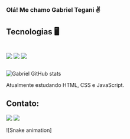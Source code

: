 ### Olá! Me chamo Gabriel Tegani ✌️

## Tecnologias 🖥️

<div style="display: inline_block"><br/>
  <img align="center" "alt="html" src="https://img.shields.io/badge/Html-0175C2?style=for-the-badge&logo=html&logoColor=white" />
  <img align="center" "alt="css" src="https://img.shields.io/badge/Css-02569B?style=for-the-badge&logo=css&logoColor=white" />
  <img align="center" "alt="javascript" src="https://img.shields.io/badge/Javascript-02569B?style=for-the-badge&logo=javascript&logoColor=white" />  
  
</div><br/>

![Gabriel GitHub stats](https://github-readme-stats.vercel.app/api?username=GLtegani&show_icons=true&theme=tokyonight)


Atualmente estudando HTML, CSS e JavaScript. 

## Contato:

<div>
   
  <a href="https://www.linkedin.com/in/gabriel-tegani-21b253241/" target="_blank"><img src="https://img.shields.io/badge/-LinkedIn-%230077B5?style=for-the-badge&logo=linkedin&logoColor=white" target="_blank"></a> 
<a href = "mailto:gabrielbtegani@gmail.com"><img src="https://img.shields.io/badge/-Gmail-%23333?style=for-the-badge&logo=gmail&logoColor=white" target="_blank"></a>

![Snake animation]
</div>

 

